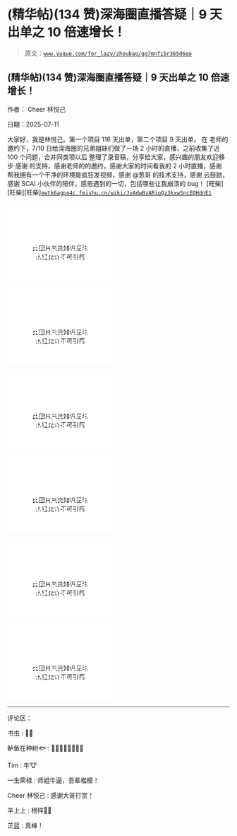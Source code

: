 # (精华帖)(134 赞)深海圈直播答疑｜9 天出单之 10 倍速增长！

> 原文：[`www.yuque.com/for_lazy/zhoubao/gg7mnfi5r365d6qo`](https://www.yuque.com/for_lazy/zhoubao/gg7mnfi5r365d6qo)

## (精华帖)(134 赞)深海圈直播答疑｜9 天出单之 10 倍速增长！

作者： Cheer 林悦己

日期：2025-07-11

大家好，我是林悦己。第一个项目 116 天出单，第二个项目 9 天出单。 在
老师的邀约下，7/10 日给深海圈的兄弟姐妹们做了一场 2 小时的直播，之前收集了近 100 个问题，合并同类项以后 整理了录音稿，分享给大家，感兴趣的朋友欢迎移步
感谢 的支持，感谢老师的的邀约，感谢大家的时间看我的 2 小时直播，感谢 帮我拥有一个干净的环境能疯狂发视频，感谢 @葱哥 的技术支持，感谢 云鼓励，
感谢 SCAI 小伙伴的陪伴，感恩遇到的一切，包括哪些让我崩溃的 bug！
[旺柴][旺柴][旺柴][`ewtk6agpo4c.feishu.cn/wiki/JvAdwBzARioQz3kxwSncEQHdnE1`](https://ewtk6agpo4c.feishu.cn/wiki/JvAdwBzARioQz3kxwSncEQHdnE1)

![](img/81f63d4cfd54d17d55fa7146be2c04d7.png "None")

![](img/888c45323b9587434390ca4550da79c4.png "None")

![](img/aa46d64f6f2114584acc8b82933ab697.png "None")

![](img/219c7f8bebb3f5bad2bd31cfb4eb50af.png "None")

![](img/48f6dcb634d86265ef1aba5100545ac0.png "None")

![](img/dd1dc6f435ffe8c705ab2940cc72494e.png "None")

* * *

评论区：

书虫 : 🐂🍺

鲈鱼在种树🐟 : 💪💪💪💪💪💪💪💪

Tim : 牛🐮

一生荣禄 : 师姐牛逼，吾辈楷模！

Cheer 林悦己 : 感谢大哥打赏！

羊上上 : 榜样👍🏻

芷蓝 : 真棒！